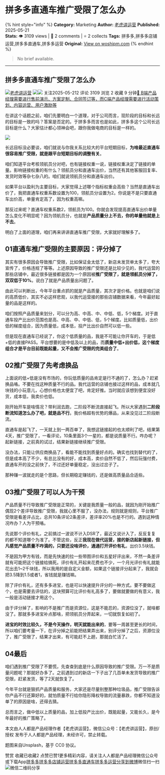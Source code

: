 # 拼多多直通车推广受限了怎么办
{% hint style="info" %}
**Category:** Marketing
**Author:** [老虎讲运营](https://www.woshipm.com/u/227260)
**Published:** 2025-05-21  
**Stats:** 👁️ 3109 views | 💬 2 comments | ⭐ 2 collects
**Tags:** 拼多多,拼多多店铺运营,拼多多直通车,拼多多运营
**Original:** [View on woshipm.com](https://www.woshipm.com/marketing/6218674.html)
{% endhint %}
> No brief available.

---

## 拼多多直通车推广受限了怎么办

[![](https://image.woshipm.com/wp-files/2019/09/MaWGa3jaCqYy28UxGK3H.jpg!/both/72x72)](https://www.woshipm.com/u/227260)[老虎讲运营](https://www.woshipm.com/u/227260) ![](https://static.woshipm.com/tag/1121_1@2x.png)![](https://static.woshipm.com/tag/2103_1@2x.png) 关注2025-05-212 评论 3109 浏览 2 收藏 9 分钟[🔗 B端产品经理需要进行售前演示、方案定制、合同签订等，而C端产品经理需要进行活动策划、内容运营、用户激励等](https://ke.qidianla.com/courses/bcpm)

在讲这个话题之前，咱们先要明白一个道理，对于公司而言，现阶段的目标和长远的目标是一致的吗？答案是否定的。于拼多多而言也是如此，拼多多这个公司长远目标是什么？大家估计都心领神会吧，跟你我做电商的目标是一样的。

![](https://image.woshipm.com/2023/04/13/88d25cd6-d9df-11ed-8fc2-00163e0b5ff3.jpg)

长远目标没必要谈，咱们就说与你我关系比较大的平台短期目标，**为啥最近直通车很容易推广受限，就是跟平台短期目标的调整有关**。

咱们知道平台考核领航员分对吧，也有链接权重一说，链接权重决定了链接的单量。影响链接权重的有什么？领航员分和直通车出价，当然还有其他客服回复率、发货时效等杂七杂八的。咱们就说领航员分和直通车出价。

如果平台以盈利为主要目标，大家觉得上述哪个指标权重会高些？当然是直通车出价了，我把直通车权重系数设置为100，领航员分设置为2。你说是不是只要直通车出价高，单量肯定高了，因为权重高嘛。

那反过来呢？直通车权重系数2，领航员为100。你就会发现提高直通车出价单量怎么变化不明显呢？因为领航员分，也就是**产品质量分上不去，你的单量他就是上不去**。

明白了上面的道理，咱们再来讲讲直通车推广受限，大家就好理解多了。

## 01直通车推广受限的主要原因：评分掉了

其实有很多原因会导致推广受限，比如保证金太低了，新店未发货单太多了，夸大宣传了，价格违规了等等。上述原因导致的推广受限还是比较少见的，我代运营的那些店铺中，最近很多链接都是因为一个原因被**推广受限了，就是领航员分掉了，双双低于10%**。说白了就是产品质量出问题了。

由此可以判断出，今年平台重点抓的就是产品质量，其次才是价格。也就是咱们说的高质低价，其实不必这样悲观，以我代运营接的那些店铺数据来看，今年最好起量的品是这样的。

咱们按照产品质量来划分，可以分为高、中高、中、中低、低，5个梯度。对于直通车投产比出价范围也是高、中高、中、中低、低，5个梯度。比如质量低，出价低的梯度组合，因为质量低，成本低，投产比出价自然可以低一些。

但是现在直通车已经说了，你这个低质量的品，我是不可能让你开车的，于是低+低的直接PASS。平台想要的是中低及以上的品，而**质量中低+出价低，这个梯度组合才是平台目前既能起量，又不会推广受限的完美组合了**。

## 02推广受限了先考虑换品

上面说的低+低是没有市场的，你玩低质量的品肯定是行不通的了，怎么办？赶紧换品咯。不要在找这种质量不行的品。我代运营的店铺也接过这样的品，成本就几块钱的小玩意儿，心想价格也太便宜了吧，肯定好推。当时就应该想到便宜没好货，成本低，我卖价也低。

刚开始开车是啥情况？带利润去跑，二阶段不断流直接起飞。所以大家遇到**二阶段断流知道怎么办了吧，就是品不行**。我价格超有优势的爆品，从来没见过二阶段断流。

直通车是起飞了，一天就上到一两百单了，我想这链接起的也太顺利了吧，结果第4天，推广受限了，一看评论，10条里面3个一星的，都是说质量不行。咋办呢？起新链接，之前真的试过，结果新链接继续推广受限。

没办法，只能让供应商换品了，看能不能找到质量好点的。确实也找到替代的了，但是成本高了不少，有总比没有的好，成本高，卖价自然不低了，然后玩强付费，直通车开的没之前快了，不过还好单量稳定，没出过岔子了。

那种赚一波就走的是个思路，但长期稳定赚钱的，还是做高质量品合适些。

## 03推广受限了可以人为干预

产品质量不行导致推广受限是正常的，关键是我质量一般的品，就因为刚开始推广偶现2个差评导致推广受限，我就心里不服了，没办法，规则就是规则，平台推广受限是看差评占比，总共10条评论2条差评，差评率20%也是不行的。遇到这种情况咋办？人为干预咯。

先说那个评价有礼，之前搞过一波说不计入DSR了，最近又说计入了，反反复复的都不知道哪个为准了。不管这些，反正**我现在做代运营，接的新店起新链接，但凡感觉产品质量不咋滴的，只要还没啥评价，通通打开评价有礼**，出价3.5块钱。

不是因为甲方有钱，而是先快速的拉一些带图评价和五星好评出来，不然一条差评就有可能把这个链接给搞死。评价有礼开起来花费也不少，一个月光评价有礼就能花出去1~2千块钱，所以我用的是自定义金额，如果这个链接评分起来了，我就会把3.5降到1.5或者1，省钱就是赚钱嘛。

除了评价有礼，还有多多进宝，也是可以快速提升评分的一种方式。要不要做这个，也是需要去评估的，这块预算可比评价有礼高多了，要做就要做的有意义，我一般是活动链接才用这个。

由于评分掉了，影响的不是推广而是资源位，这是不能忍的，资源位没了，就啥都没了。那就多多进宝补点那啥，把领航员分弄起来，一切就恢复如初了。

**进宝的时效比较久，不是今天操作，明天就能出来的**，要等一周甚至更长的时间，所以咱们要考量一下，在评分掉之前能把结果弄出来，别评分掉了之后，资源位没了，推广受限了，结果才出来，有可能赶不上趟，那就白忙活了。

## 04最后

咱们遇到推广受限了不要慌，先查查到底是什么原因导致的推广受限。万一不是质量问题呢？那就好办多了。之前遇到过的新店一下子出了几百单未发货导致的推广受限，赶紧发货，等了2天就恢复了。

今年平台就是狠抓产品质量和服务，大家还是尽量别整那种垃圾品，推广受限告诉你产品不行还算好的，就怕质量不行给你隐形降权导致的流量暴跌，你都不知道没单了的原因是啥，还得去猜。

总而言之，做中低以上质量的品，加上低投产比出价，既能起量，又能长久，是今年最好的推广策略了。

本文由人人都是产品经理作者【老虎讲运营】，微信公众号：【老虎讲运营】，原创/授权 发布于人人都是产品经理，未经许可，禁止转载。

题图来自Unsplash，基于 CC0 协议。

赞赏 收藏已收藏2 点赞已赞1更多精彩内容，请关注人人都是产品经理微信公众号或下载App[拼多多](https://www.woshipm.com/tag/%e6%8b%bc%e5%a4%9a%e5%a4%9a)[拼多多店铺运营](https://www.woshipm.com/tag/%e6%8b%bc%e5%a4%9a%e5%a4%9a%e5%ba%97%e9%93%ba%e8%bf%90%e8%90%a5)[拼多多直通车](https://www.woshipm.com/tag/%e6%8b%bc%e5%a4%9a%e5%a4%9a%e7%9b%b4%e9%80%9a%e8%bd%a6)[拼多多运营](https://www.woshipm.com/tag/%e6%8b%bc%e5%a4%9a%e5%a4%9a%e8%bf%90%e8%90%a5)[分享到微博](https://service.weibo.com/share/share.php?appkey=2775287854&title=拼多多直通车推广受限了怎么办&url=https://www.woshipm.com/marketing/6218674.html&pic=https://image.woshipm.com/2023/04/13/88d25cd6-d9df-11ed-8fc2-00163e0b5ff3.jpg)微信扫一扫![微信二维码](https://api.pwmqr.com/qrcode/create/?url=https://www.woshipm.com/marketing/6218674.html)分享